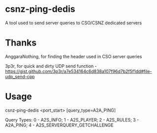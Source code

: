 # csnz-ping-dedis
 A tool used to send server queries to CSO/CSNZ dedicated servers

# Thanks
 AnggaraNothing, for finding the header used in CSO server queries
 
 3p3r, for quick and dirty UDP send function - https://gist.github.com/3p3r/a7e534164c6d838a107f96d7b2f5f1dd#file-udp_send-cpp
 
# Usage
 csnz-ping-dedis <ip> <port_start> [query_type=A2A_PING]

 Query Types: 0 - A2S_INFO; 1 - A2S_PLAYER; 2 - A2S_RULES; 3 - A2A_PING; 4 - A2S_SERVERQUERY_GETCHALLENGE
